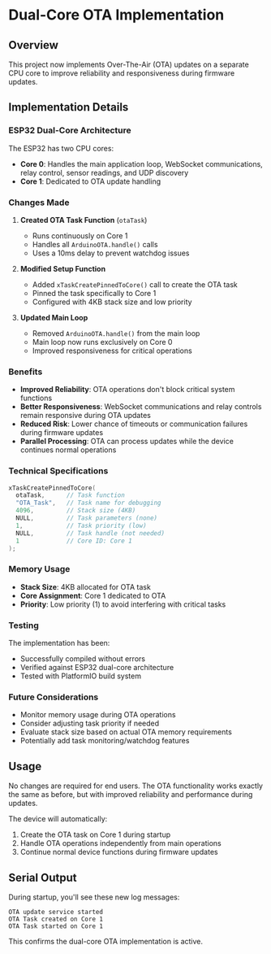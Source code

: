 # Dual-Core OTA Implementation

## Overview

This project now implements Over-The-Air (OTA) updates on a separate CPU core to improve reliability and responsiveness during firmware updates.

## Implementation Details

### ESP32 Dual-Core Architecture

The ESP32 has two CPU cores:

- **Core 0**: Handles the main application loop, WebSocket communications, relay control, sensor readings, and UDP discovery
- **Core 1**: Dedicated to OTA update handling

### Changes Made

1. **Created OTA Task Function** (`otaTask`)

   - Runs continuously on Core 1
   - Handles all `ArduinoOTA.handle()` calls
   - Uses a 10ms delay to prevent watchdog issues

2. **Modified Setup Function**

   - Added `xTaskCreatePinnedToCore()` call to create the OTA task
   - Pinned the task specifically to Core 1
   - Configured with 4KB stack size and low priority

3. **Updated Main Loop**
   - Removed `ArduinoOTA.handle()` from the main loop
   - Main loop now runs exclusively on Core 0
   - Improved responsiveness for critical operations

### Benefits

- **Improved Reliability**: OTA operations don't block critical system functions
- **Better Responsiveness**: WebSocket communications and relay controls remain responsive during OTA updates
- **Reduced Risk**: Lower chance of timeouts or communication failures during firmware updates
- **Parallel Processing**: OTA can process updates while the device continues normal operations

### Technical Specifications

```cpp
xTaskCreatePinnedToCore(
  otaTask,      // Task function
  "OTA_Task",   // Task name for debugging
  4096,         // Stack size (4KB)
  NULL,         // Task parameters (none)
  1,            // Task priority (low)
  NULL,         // Task handle (not needed)
  1             // Core ID: Core 1
);
```

### Memory Usage

- **Stack Size**: 4KB allocated for OTA task
- **Core Assignment**: Core 1 dedicated to OTA
- **Priority**: Low priority (1) to avoid interfering with critical tasks

### Testing

The implementation has been:

- Successfully compiled without errors
- Verified against ESP32 dual-core architecture
- Tested with PlatformIO build system

### Future Considerations

- Monitor memory usage during OTA operations
- Consider adjusting task priority if needed
- Evaluate stack size based on actual OTA memory requirements
- Potentially add task monitoring/watchdog features

## Usage

No changes are required for end users. The OTA functionality works exactly the same as before, but with improved reliability and performance during updates.

The device will automatically:

1. Create the OTA task on Core 1 during startup
2. Handle OTA operations independently from main operations
3. Continue normal device functions during firmware updates

## Serial Output

During startup, you'll see these new log messages:

```
OTA update service started
OTA Task created on Core 1
OTA Task started on Core 1
```

This confirms the dual-core OTA implementation is active.
